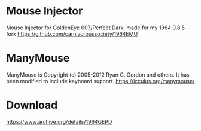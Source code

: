 # Mouse Injector
Mouse Injector for GoldenEye 007/Perfect Dark, made for my 1964 0.8.5 fork https://github.com/carnivoroussociety/1964EMU

# ManyMouse
ManyMouse is Copyright (c) 2005-2012 Ryan C. Gordon and others. It has been modified to include keyboard support. https://icculus.org/manymouse/

# Download
https://www.archive.org/details/1964GEPD
